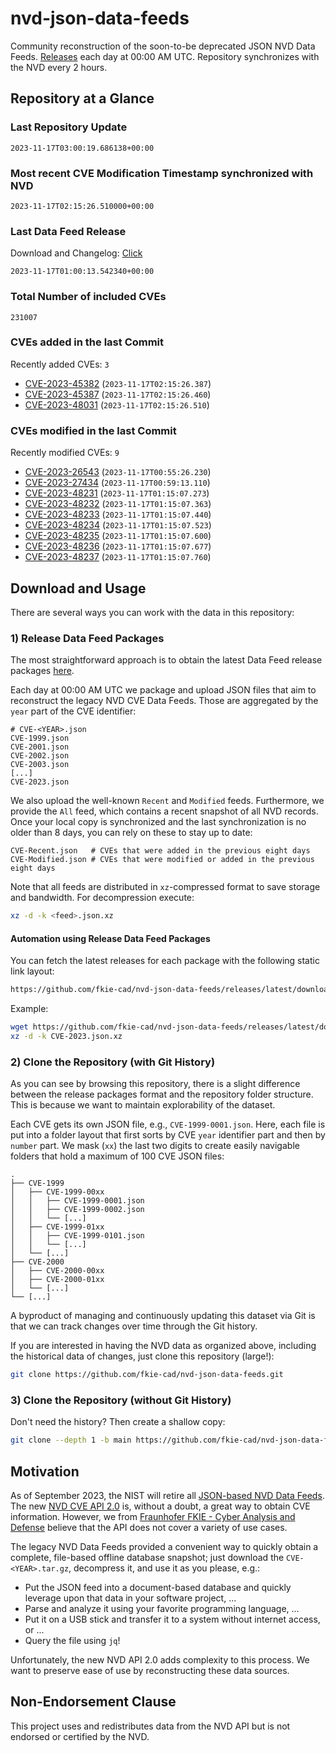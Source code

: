 # nvd-json-data-feeds

Community reconstruction of the soon-to-be deprecated JSON NVD Data Feeds. 
[Releases](https://github.com/fkie-cad/nvd-json-data-feeds/releases/latest) each day at 00:00 AM UTC.
Repository synchronizes with the NVD every 2 hours.

## Repository at a Glance

### Last Repository Update

```plain
2023-11-17T03:00:19.686138+00:00
```

### Most recent CVE Modification Timestamp synchronized with NVD

```plain
2023-11-17T02:15:26.510000+00:00
```

### Last Data Feed Release

Download and Changelog: [Click](https://github.com/fkie-cad/nvd-json-data-feeds/releases/latest)

```plain
2023-11-17T01:00:13.542340+00:00
```

### Total Number of included CVEs

```plain
231007
```

### CVEs added in the last Commit

Recently added CVEs: `3`

* [CVE-2023-45382](CVE-2023/CVE-2023-453xx/CVE-2023-45382.json) (`2023-11-17T02:15:26.387`)
* [CVE-2023-45387](CVE-2023/CVE-2023-453xx/CVE-2023-45387.json) (`2023-11-17T02:15:26.460`)
* [CVE-2023-48031](CVE-2023/CVE-2023-480xx/CVE-2023-48031.json) (`2023-11-17T02:15:26.510`)


### CVEs modified in the last Commit

Recently modified CVEs: `9`

* [CVE-2023-26543](CVE-2023/CVE-2023-265xx/CVE-2023-26543.json) (`2023-11-17T00:55:26.230`)
* [CVE-2023-27434](CVE-2023/CVE-2023-274xx/CVE-2023-27434.json) (`2023-11-17T00:59:13.110`)
* [CVE-2023-48231](CVE-2023/CVE-2023-482xx/CVE-2023-48231.json) (`2023-11-17T01:15:07.273`)
* [CVE-2023-48232](CVE-2023/CVE-2023-482xx/CVE-2023-48232.json) (`2023-11-17T01:15:07.363`)
* [CVE-2023-48233](CVE-2023/CVE-2023-482xx/CVE-2023-48233.json) (`2023-11-17T01:15:07.440`)
* [CVE-2023-48234](CVE-2023/CVE-2023-482xx/CVE-2023-48234.json) (`2023-11-17T01:15:07.523`)
* [CVE-2023-48235](CVE-2023/CVE-2023-482xx/CVE-2023-48235.json) (`2023-11-17T01:15:07.600`)
* [CVE-2023-48236](CVE-2023/CVE-2023-482xx/CVE-2023-48236.json) (`2023-11-17T01:15:07.677`)
* [CVE-2023-48237](CVE-2023/CVE-2023-482xx/CVE-2023-48237.json) (`2023-11-17T01:15:07.760`)


## Download and Usage

There are several ways you can work with the data in this repository:

### 1) Release Data Feed Packages

The most straightforward approach is to obtain the latest Data Feed release packages [here](https://github.com/fkie-cad/nvd-json-data-feeds/releases/latest).

Each day at 00:00 AM UTC we package and upload JSON files that aim to reconstruct the legacy NVD CVE Data Feeds.
Those are aggregated by the `year` part of the CVE identifier:

```
# CVE-<YEAR>.json
CVE-1999.json
CVE-2001.json
CVE-2002.json
CVE-2003.json
[...]
CVE-2023.json
```

We also upload the well-known `Recent` and `Modified` feeds.
Furthermore, we provide the `All` feed, which contains a recent snapshot of all NVD records.
Once your local copy is synchronized and the last synchronization is no older than 8 days, you can rely on these to stay up to date:

```plain
CVE-Recent.json   # CVEs that were added in the previous eight days
CVE-Modified.json # CVEs that were modified or added in the previous eight days
```

Note that all feeds are distributed in `xz`-compressed format to save storage and bandwidth.
For decompression execute:

```sh
xz -d -k <feed>.json.xz
```


#### Automation using Release Data Feed Packages

You can fetch the latest releases for each package with the following static link layout:

```sh
https://github.com/fkie-cad/nvd-json-data-feeds/releases/latest/download/CVE-<YEAR>.json.xz
```

Example:

```sh
wget https://github.com/fkie-cad/nvd-json-data-feeds/releases/latest/download/CVE-2023.json.xz
xz -d -k CVE-2023.json.xz
```

### 2) Clone the Repository (with Git History)

As you can see by browsing this repository, there is a slight difference between the release packages format and the repository folder structure.
This is because we want to maintain explorability of the dataset.

Each CVE gets its own JSON file, e.g., `CVE-1999-0001.json`.
Here, each file is put into a folder layout that first sorts by CVE `year` identifier part and then by `number` part.
We mask (`xx`) the last two digits to create easily navigable folders that hold a maximum of 100 CVE JSON files:

```plain
.
├── CVE-1999
│   ├── CVE-1999-00xx
│   │   ├── CVE-1999-0001.json
│   │   ├── CVE-1999-0002.json
│   │   └── [...]
│   ├── CVE-1999-01xx
│   │   ├── CVE-1999-0101.json
│   │   └── [...]
│   └── [...]
├── CVE-2000
│   ├── CVE-2000-00xx
│   ├── CVE-2000-01xx
│   └── [...]
└── [...]
```

A byproduct of managing and continuously updating this dataset via Git is that we can track changes over time through the Git history.

If you are interested in having the NVD data as organized above, including the historical data of changes, just clone this repository (large!):

```sh
git clone https://github.com/fkie-cad/nvd-json-data-feeds.git
```

### 3) Clone the Repository (without Git History)

Don't need the history? Then create a shallow copy:

```sh
git clone --depth 1 -b main https://github.com/fkie-cad/nvd-json-data-feeds.git
```

## Motivation

As of September 2023, the NIST will retire all [JSON-based NVD Data Feeds](https://nvd.nist.gov/vuln/data-feeds#divRetirementBanner-1).
The new [NVD CVE API 2.0](https://nvd.nist.gov/developers/vulnerabilities) is, without a doubt, a great way to obtain CVE information.
However, we from [Fraunhofer FKIE - Cyber Analysis and Defense](https://www.fkie.fraunhofer.de/en/departments/cad.html) believe that the API does not cover a variety of use cases.

The legacy NVD Data Feeds provided a convenient way to quickly obtain a complete, file-based offline database snapshot; just download the `CVE-<YEAR>.tar.gz`, decompress it, and use it as you please, e.g.:

* Put the JSON feed into a document-based database and quickly leverage upon that data in your software project, ...
* Parse and analyze it using your favorite programming language, ...
* Put it on a USB stick and transfer it to a system without internet access, or ...
* Query the file using `jq`!

Unfortunately, the new NVD API 2.0 adds complexity to this process.
We want to preserve ease of use by reconstructing these data sources.

## Non-Endorsement Clause

This project uses and redistributes data from the NVD API but is not endorsed or certified by the NVD.